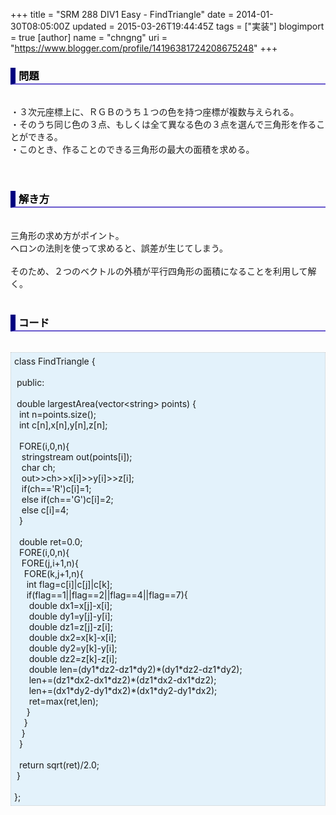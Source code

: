 +++
title = "SRM 288 DIV1 Easy - FindTriangle"
date = 2014-01-30T08:05:00Z
updated = 2015-03-26T19:44:45Z
tags = ["実装"]
blogimport = true 
[author]
	name = "chngng"
	uri = "https://www.blogger.com/profile/14196381724208675248"
+++

<div dir="ltr" style="text-align: left;" trbidi="on"><h3 style="border-bottom: 2px solid slateblue; border-left: 8px solid navy; color: black; padding: 0px 0px 1px 5px;">問題 </h3><br />・３次元座標上に、ＲＧＢのうち１つの色を持つ座標が複数与えられる。<br />・そのうち同じ色の３点、もしくは全て異なる色の３点を選んで三角形を作ることができる。<br />・このとき、作ることのできる三角形の最大の面積を求める。<br /><br /><br /><h3 style="border-bottom: 2px solid slateblue; border-left: 8px solid navy; color: black; padding: 0px 0px 1px 5px;">解き方 </h3><br />三角形の求め方がポイント。<br />ヘロンの法則を使って求めると、誤差が生じてしまう。<br /><br />そのため、２つのベクトルの外積が平行四角形の面積になることを利用して解く。<br /><br /><h3 style="border-bottom: 2px solid slateblue; border-left: 8px solid navy; color: black; padding: 0px 0px 1px 5px;">コード </h3><br /><div style="background-color: #e3f2fb; border: 1px dotted #CCCCCC; padding: 5px;">class FindTriangle {<br /><br /><span class="Apple-tab-span" style="white-space: pre;"> </span>public:<br /><br /><span class="Apple-tab-span" style="white-space: pre;"> </span>double largestArea(vector&lt;string&gt; points) {<br /><span class="Apple-tab-span" style="white-space: pre;">  </span>int n=points.size();<br /><span class="Apple-tab-span" style="white-space: pre;">  </span>int c[n],x[n],y[n],z[n];<br /><br /><span class="Apple-tab-span" style="white-space: pre;">  </span>FORE(i,0,n){<br /><span class="Apple-tab-span" style="white-space: pre;">   </span>stringstream out(points[i]);<br /><span class="Apple-tab-span" style="white-space: pre;">   </span>char ch;<br /><span class="Apple-tab-span" style="white-space: pre;">   </span>out&gt;&gt;ch&gt;&gt;x[i]&gt;&gt;y[i]&gt;&gt;z[i];<br /><span class="Apple-tab-span" style="white-space: pre;">   </span>if(ch=='R')c[i]=1;<br /><span class="Apple-tab-span" style="white-space: pre;">   </span>else if(ch=='G')c[i]=2;<br /><span class="Apple-tab-span" style="white-space: pre;">   </span>else c[i]=4;<br /><span class="Apple-tab-span" style="white-space: pre;">  </span>}<br /><br /><span class="Apple-tab-span" style="white-space: pre;">  </span>double ret=0.0;<br /><span class="Apple-tab-span" style="white-space: pre;">  </span>FORE(i,0,n){<br /><span class="Apple-tab-span" style="white-space: pre;">   </span>FORE(j,i+1,n){<br /><span class="Apple-tab-span" style="white-space: pre;">    </span>FORE(k,j+1,n){<br /><span class="Apple-tab-span" style="white-space: pre;">     </span>int flag=c[i]|c[j]|c[k];<br /><span class="Apple-tab-span" style="white-space: pre;">     </span>if(flag==1||flag==2||flag==4||flag==7){<br /><span class="Apple-tab-span" style="white-space: pre;">      </span>double dx1=x[j]-x[i];<br /><span class="Apple-tab-span" style="white-space: pre;">      </span>double dy1=y[j]-y[i];<br /><span class="Apple-tab-span" style="white-space: pre;">      </span>double dz1=z[j]-z[i];<br /><span class="Apple-tab-span" style="white-space: pre;">      </span>double dx2=x[k]-x[i];<br /><span class="Apple-tab-span" style="white-space: pre;">      </span>double dy2=y[k]-y[i];<br /><span class="Apple-tab-span" style="white-space: pre;">      </span>double dz2=z[k]-z[i];<br /><span class="Apple-tab-span" style="white-space: pre;">      </span>double len=(dy1*dz2-dz1*dy2)*(dy1*dz2-dz1*dy2);<br /><span class="Apple-tab-span" style="white-space: pre;">      </span>len+=(dz1*dx2-dx1*dz2)*(dz1*dx2-dx1*dz2);<br /><span class="Apple-tab-span" style="white-space: pre;">      </span>len+=(dx1*dy2-dy1*dx2)*(dx1*dy2-dy1*dx2);<br /><span class="Apple-tab-span" style="white-space: pre;">      </span>ret=max(ret,len);<br /><span class="Apple-tab-span" style="white-space: pre;">     </span>}<br /><span class="Apple-tab-span" style="white-space: pre;">    </span>}<br /><span class="Apple-tab-span" style="white-space: pre;">   </span>}<br /><span class="Apple-tab-span" style="white-space: pre;">  </span>}<br /><br /><span class="Apple-tab-span" style="white-space: pre;">  </span>return sqrt(ret)/2.0;<br /><span class="Apple-tab-span" style="white-space: pre;"> </span>}<br /><br />};</div></div>
